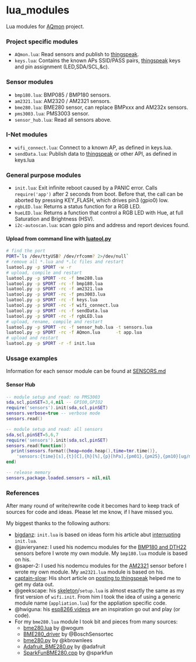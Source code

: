# lua_modules
Lua modules for [AQmon][] project.<br/>

[AQmon]:      https://github.com/avaldebe/AQmon
[thingspeak]: https://thingspeak.com
[luatool.py]: https://github.com/4refr0nt/luatool

### Project specific modules
- `AQmon.lua`: Read sensors and publish to [thingspeak][].
- `keys.lua`: Contains the known APs SSID/PASS pairs,
              [thingspeak][] keys and pin assignment (LED,SDA/SCL,&c).

### Sensor modules
- `bmp180.lua`: BMP085 / BMP180 sensors.
- `am2321.lua`: AM2320 / AM2321 sensors.
- `bme280.lua`: BME280 sensor, can replace BMPxxx and AM232x sensors.
- `pms3003.lua`: PMS3003 sensor.
- `sensor_hub.lua`: Read all sensors above.

### I-Net modules
- `wifi_connect.lua`: Connect to a known AP, as defined in keys.lua.
- `sendData.lua`: Publish data to [thingspeak][] or other API, as defined in keys.lua

### General purpose modules
- `init.lua`: Exit infinite reboot caused by a PANIC error.
              Calls `require('app')` after 2 seconds from boot.
              Before that, the call can be aborted by pressing KEY_FLASH,
              which drives pin3 (gpio0) low.
- `rgbLED.lua`: Returns a status function for a RGB LED.
- `hueLED.lua`: Returns a function that control a RGB LED with Hue,
                at full Saturation and Brightness (HSV).
- `i2c-autoscan.lua`: scan gpio pins and address and report devices found.

#### Upload from command line with [luatool.py][]

```sh
# find the port
PORT=`ls /dev/ttyUSB? /dev/rfcomm? 2>/dev/null`
# remove all *.lua and *.lc files and restart
luatool.py -p $PORT -w -r
# upload, compile and restart
luatool.py -p $PORT -rc -f bme280.lua
luatool.py -p $PORT -rc -f bmp180.lua
luatool.py -p $PORT -rc -f am2321.lua
luatool.py -p $PORT -rc -f pms3003.lua
luatool.py -p $PORT -rc -f keys.lua
luatool.py -p $PORT -rc -f wifi_connect.lua
luatool.py -p $PORT -rc -f sendData.lua
luatool.py -p $PORT -rc -f rgbLED.lua
# upload, rename, compile and restart
luatool.py -p $PORT -rc -f sensor_hub.lua -t sensors.lua
luatool.py -p $PORT -rc -f AQmon.lua      -t app.lua
# upload and restart
luatool.py -p $PORT -r -f init.lua
```

### Ussage examples
Information for each sensor module can be found at [SENSORS.md][]

[SENSORS.md]: ./SENSORS.md

#### Sensor Hub
```lua
-- module setup and read: no PMS3003
sda,scl,pinSET=3,4,nil -- GPIO0,GPIO2
require('sensors').init(sda,scl,pinSET)
sensors.verbose=true -- verbose mode
sensors.read()

-- module setup and read: all sensors
sda,scl,pinSET=5,6,7
require('sensors').init(sda,scl,pinSET)
sensors.read(function()
  print(sensors.format({heap=node.heap(),time=tmr.time()},
    'sensors:{time}[s],{t}[C],{h}[%],{p}[hPa],{pm01},{pm25},{pm10}[ug/m3],{heap}[b]'))
end)

-- release memory
sensors,package.loaded.sensors = nil,nil
```

### References
After many round of write/rewrite code it becomes hard to keep track of
sources for code and ideas. Please let me know, if I have missed you.

My biggest thanks to the following authors:

- [bigdanz][]: `init.lua` is based on ideas form his article abut [interrupting][] `init.lua`.
- @javieryanez: I used his nodemcu modules for the [BMP180 and DTH22][] sensors before I wrote my own module.
  My `bmp180.lua` module is based on his.
- @saper-2: I used his nodemcu modules for the [AM2321][] sensor before I wrote my own module.
  My `am2321.lua` module is based on his.
- [captain-slow][]: His short article on [posting to thingspeak][] helped me to get my data out.
- @geekscape: his [skeleton][]/`setup.lua` is almost esactly the same as my first version of `wifi.init`.
  From him I took the idea of using a generic module name (`appliation.lua`) for the appliation specific code.
- @hwiguna: his [esp8266 videos][] are an inspiration go out and play (or code).
- For my `bme280.lua` module I took bit and pieces from many sources:
  - [bme280.lua][] by @wogum
  - [BME280_driver][] by @BoschSensortec
  - [bme280.py][] by @kbrownlees
  - [Adafruit_BME280.py][] by @adafruit
  - [SparkFunBME280.cpp][] by @sparkfun

[bigdanz]:      https://bigdanzblog.wordpress.com
[interrupting]: https://bigdanzblog.wordpress.com/2015/04/24/esp8266-nodemcu-interrupting-init-lua-during-boot
[BMP180 and DTH22]: https://github.com/javieryanez/nodemcu-modules
[skeleton]:        https://github.com/geekscape/nodemcu_esp8266/tree/master/skeleton
[esp8266 videos]:  https://www.youtube.com/user/hwiguna
[captain-slow]:    http://captain-slow.dk
[posting to thingspeak]: http://captain-slow.dk/2015/04/16/posting-to-thingspeak-with-esp8266-and-nodemcu
[AM2321]:         https://github.com/saper-2/esp8266-am2321-remote-sensor
[bme280.lua]:     https://github.com/wogum/esp12
[BME280_driver]:  https://github.com/BoschSensortec/BME280_driver
[bme280.py]:      https://github.com/kbrownlees/bme280
[Adafruit_BME280.py]: https://github.com/adafruit/Adafruit_Python_BME280
[SparkFunBME280.cpp]: https://github.com/sparkfun/SparkFun_BME280_Arduino_Library
